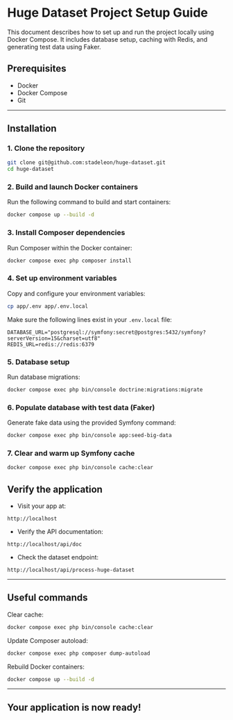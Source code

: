 # Huge Dataset Project Setup Guide

This document describes how to set up and run the project locally using Docker Compose. It includes database setup, caching with Redis, and generating test data using Faker.

## Prerequisites

- Docker
- Docker Compose
- Git

---

## Installation

### 1. Clone the repository

```bash
git clone git@github.com:stadeleon/huge-dataset.git
cd huge-dataset
```

### 2. Build and launch Docker containers

Run the following command to build and start containers:

```bash
docker compose up --build -d
```

### 3. Install Composer dependencies

Run Composer within the Docker container:

```bash
docker compose exec php composer install
```

### 4. Set up environment variables

Copy and configure your environment variables:

```bash
cp app/.env app/.env.local
```

Make sure the following lines exist in your `.env.local` file:

```env
DATABASE_URL="postgresql://symfony:secret@postgres:5432/symfony?serverVersion=15&charset=utf8"
REDIS_URL=redis://redis:6379
```

### 5. Database setup

Run database migrations:

```bash
docker compose exec php bin/console doctrine:migrations:migrate
```

### 6. Populate database with test data (Faker)

Generate fake data using the provided Symfony command:

```bash
docker compose exec php bin/console app:seed-big-data
```

### 7. Clear and warm up Symfony cache

```bash
docker compose exec php bin/console cache:clear
```

## Verify the application

- Visit your app at:
```
http://localhost
```

- Verify the API documentation:
```
http://localhost/api/doc
```

- Check the dataset endpoint:
```
http://localhost/api/process-huge-dataset
```

---

##  Useful commands

Clear cache:
```bash
docker compose exec php bin/console cache:clear
```

Update Composer autoload:
```bash
docker compose exec php composer dump-autoload
```

Rebuild Docker containers:
```bash
docker compose up --build -d
```

---

## Your application is now ready!


